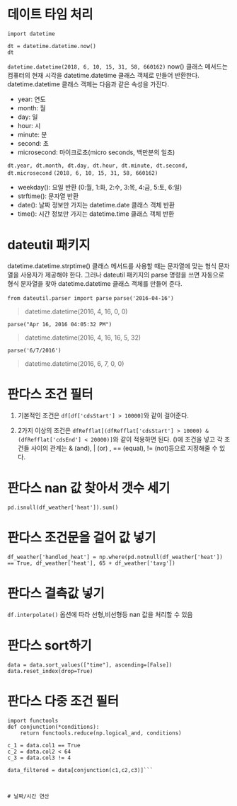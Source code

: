 # 데이트 타임 처리
`import datetime`
```
dt = datetime.datetime.now()
dt
```
`datetime.datetime(2018, 6, 10, 15, 31, 58, 660162)`
now() 클래스 메서드는 컴퓨터의 현재 시각을 datetime.datetime 클래스 객체로 만들어 반환한다. datetime.datetime 클래스 객체는 다음과 같은 속성을 가진다.
- year: 연도
- month: 월
- day: 일
- hour: 시
- minute: 분
- second: 초
- microsecond: 마이크로초(micro seconds, 백만분의 일초)

`dt.year, dt.month, dt.day, dt.hour, dt.minute, dt.second, dt.microsecond`
`(2018, 6, 10, 15, 31, 58, 660162)`

- weekday(): 요일 반환 (0:월, 1:화, 2:수, 3:목, 4:금, 5:토, 6:일)
- strftime(): 문자열 반환
- date(): 날짜 정보만 가지는 datetime.date 클래스 객체 반환
- time(): 시간 정보만 가지는 datetime.time 클래스 객체 반환

# dateutil 패키지
datetime.datetime.strptime() 클래스 메서드를 사용할 때는 문자열에 맞는 형식 문자열을 사용자가 제공해야 한다. 그러나 dateutil 패키지의 parse 명령을 쓰면 자동으로 형식 문자열을 찾아 datetime.datetime 클래스 객체를 만들어 준다.

`from dateutil.parser import parse`
`parse('2016-04-16')`
> datetime.datetime(2016, 4, 16, 0, 0)

`parse("Apr 16, 2016 04:05:32 PM")`
> datetime.datetime(2016, 4, 16, 16, 5, 32)

`parse('6/7/2016')`
> datetime.datetime(2016, 6, 7, 0, 0)

# 판다스 조건 필터
1. 기본적인 조건은  `df[df['cdsStart'] > 10000]`와 같이 걸어준다.

2. 2가지 이상의 조건은 `dfRefflat[(dfRefflat['cdsStart'] > 10000) & (dfRefflat['cdsEnd'] < 20000)]`와 같이 적용하면 된다. ()에 조건을 넣고 각 조건들 사이의 관계는 & (and), | (or) , == (equal), != (not)등으로 지정해줄 수 있다.

# 판다스 nan 값 찾아서 갯수 세기
`pd.isnull(df_weather['heat']).sum()`

# 판다스 조건문을 걸어 값 넣기
`df_weather['handled_heat'] = np.where(pd.notnull(df_weather['heat']) == True, df_weather['heat'], 65 + df_weather['tavg'])`

# 판다스 결측값 넣기
`df.interpolate()`
옵션에 따라 선형,비선형등 nan 값을 처리할 수 있음

# 판다스 sort하기
`data = data.sort_values(["time"], ascending=[False])`
`data.reset_index(drop=True)`

# 판다스 다중 조건 필터
```import numpy as np
import functools
def conjunction(*conditions):
    return functools.reduce(np.logical_and, conditions)

c_1 = data.col1 == True
c_2 = data.col2 < 64
c_3 = data.col3 != 4

data_filtered = data[conjunction(c1,c2,c3)]```



# 날짜/시간 연산
